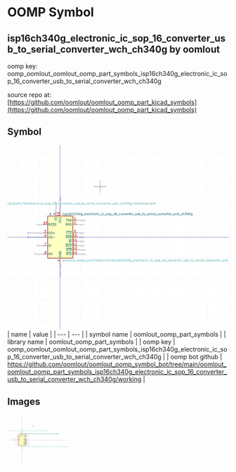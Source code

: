 # OOMP Symbol  
## isp16ch340g_electronic_ic_sop_16_converter_usb_to_serial_converter_wch_ch340g  by oomlout  
  
oomp key: oomp_oomlout_oomlout_oomp_part_symbols_isp16ch340g_electronic_ic_sop_16_converter_usb_to_serial_converter_wch_ch340g  
  
source repo at: [https://github.com/oomlout/oomlout_oomp_part_kicad_symbols](https://github.com/oomlout/oomlout_oomp_part_kicad_symbols)  
## Symbol  
  
[![working.png](working_600.png)](working.png)  
| name | value | 
| --- | --- | 
| symbol name | oomlout_oomp_part_symbols | 
| library name | oomlout_oomp_part_symbols | 
| oomp key | oomp_oomlout_oomlout_oomp_part_symbols_isp16ch340g_electronic_ic_sop_16_converter_usb_to_serial_converter_wch_ch340g | 
| oomp bot github | https://github.com/oomlout/oomlout_oomp_symbol_bot/tree/main/oomlout_oomlout_oomp_part_symbols_isp16ch340g_electronic_ic_sop_16_converter_usb_to_serial_converter_wch_ch340g/working | 
## Images  
  
[![working.png](working_140.png)](working.png)  
